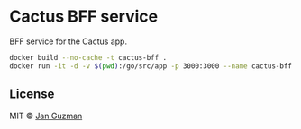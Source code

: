 # Cactus BFF service

BFF service for the Cactus app.

```sh
docker build --no-cache -t cactus-bff .
docker run -it -d -v $(pwd):/go/src/app -p 3000:3000 --name cactus-bff cactus-bff
```

## License
MIT © [Jan Guzman](https://github.com/Krystian19)
